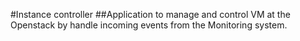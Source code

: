 #Instance controller
##Application to manage and control VM at the Openstack by handle incoming events from the Monitoring system.
